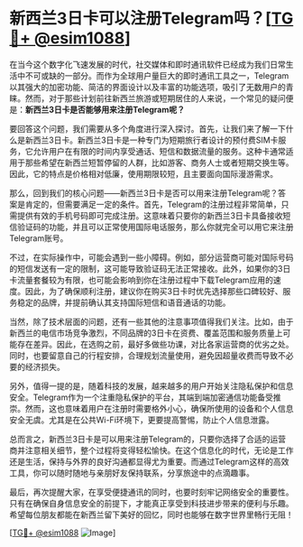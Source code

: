 # 新西兰3日卡可以注册Telegram吗？[[TG💪+ @esim1088](https://t.me/s/esim1088)]

在当今这个数字化飞速发展的时代，社交媒体和即时通讯软件已经成为我们日常生活中不可或缺的一部分。而作为全球用户量巨大的即时通讯工具之一，Telegram以其强大的加密功能、简洁的界面设计以及丰富的功能选项，吸引了无数用户的青睐。然而，对于那些计划前往新西兰旅游或短期居住的人来说，一个常见的疑问便是：**新西兰3日卡是否能够用来注册Telegram呢？**

要回答这个问题，我们需要从多个角度进行深入探讨。首先，让我们来了解一下什么是新西兰3日卡。新西兰3日卡是一种专门为短期旅行者设计的预付费SIM卡服务，它允许用户在有限的时间内享受通话、短信和数据流量的服务。这种卡通常适用于那些希望在新西兰短暂停留的人群，比如游客、商务人士或者短期交换生等。因此，它的特点是价格相对低廉，使用期限较短，且主要面向国际漫游需求。

那么，回到我们的核心问题——新西兰3日卡是否可以用来注册Telegram呢？答案是肯定的，但需要满足一定的条件。首先，Telegram的注册过程非常简单，只需提供有效的手机号码即可完成注册。这意味着只要你的新西兰3日卡具备接收短信验证码的功能，并且可以正常使用国际电话服务，那么你就完全可以用它来注册Telegram账号。

不过，在实际操作中，可能会遇到一些小障碍。例如，部分运营商可能对国际号码的短信发送有一定的限制，这可能导致验证码无法正常接收。此外，如果你的3日卡流量套餐较为有限，也可能会影响到你在注册过程中下载Telegram应用的速度。因此，为了确保顺利注册，建议你在购买3日卡时优先选择那些口碑较好、服务稳定的品牌，并提前确认其支持国际短信和语音通话的功能。

当然，除了技术层面的问题，还有一些其他的注意事项值得我们关注。比如，由于新西兰的电信市场竞争激烈，不同品牌的3日卡在资费、覆盖范围和服务质量上可能存在差异。因此，在选购之前，最好多做些功课，对比各家运营商的优劣之处。同时，也要留意自己的行程安排，合理规划流量使用，避免因超量收费而导致不必要的经济损失。

另外，值得一提的是，随着科技的发展，越来越多的用户开始关注隐私保护和信息安全。Telegram作为一个注重隐私保护的平台，其端到端加密通信功能备受推崇。然而，这也意味着用户在注册时需要格外小心，确保所使用的设备和个人信息安全无虞。尤其是在公共Wi-Fi环境下，更要提高警惕，防止个人信息泄露。

总而言之，新西兰3日卡是可以用来注册Telegram的，只要你选择了合适的运营商并注意相关细节，整个过程将变得轻松愉快。在这个信息化的时代，无论是工作还是生活，保持与外界的良好沟通都显得尤为重要。而通过Telegram这样的高效工具，你可以随时随地与亲朋好友保持联系，分享旅途中的点滴趣事。

最后，再次提醒大家，在享受便捷通讯的同时，也要时刻牢记网络安全的重要性。只有在确保自身信息安全的前提下，才能真正享受到科技进步带来的便利与乐趣。希望每位朋友都能在新西兰留下美好的回忆，同时也能够在数字世界里畅行无阻！

[[TG💪+ @esim1088](https://t.me/s/esim1088) ![Image](https://i.postimg.cc/4NQfJmqS/Snipaste-2025-05-13-00-14-12.png)]
